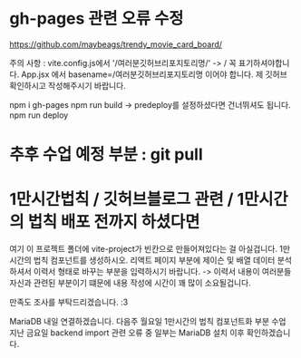 # gh-pages 관련 오류 수정

https://github.com/maybeags/trendy_movie_card_board/

주의 사항 : vite.config.js에서
'/여러분깃허브리포지토리명/' -> / 꼭 표기하셔야합니다.
App.jsx 에서 basename=/여러분깃허브리포지토리명
이어야 합니다. 제 깃허브 확인하시고 작성해주시기 바랍니다.

npm i gh-pages
npm run build   -> predeploy를 설정하셨다면 건너뛰셔도 됩니다.
npm run deploy

# 추후 수업 예정 부분 : git pull

# 1만시간법칙 / 깃허브블로그 관련 / 1만시간의 법칙 배포 전까지 하셨다면
여기 이 프로젝트 폴더에 vite-project가 빈칸으로 만들어져있다는 걸
아실겁니다.
1만 시간의 법칙 컴포넌트를 생성하시오.
리액트 페이지 부분에 제이슨 및 배열 데이터 분석하셔서 이력서 형태로
바꾸는 부분을 입력하시기 바랍니다. -> 이력서 내용이 여러분들 자신과
관련된 부분이기 떄문에 내용 작성에 시간이 꽤 많이 소요될겁니다.

만족도 조사를 부탁드리겠습니다. :3

MariaDB 내일 연결하겠습니다.
다음주 월요일 1만시간의 법칙 컴포넌트화 부분 수업
지난 금요일 backend import 관련 오류 중 일부는
MariaDB 설치 이후 확인하겠습니다.